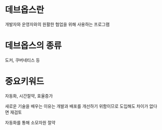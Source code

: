 # 데브옵스란

개발자와 운영자와의 원활한 협업을 위해 사용하는 프로그램

# 데브옵스의 종류

도커, 쿠버네티스 등

# 중요키워드

자동화, 시간절약, 효율증가

새로운 기술을 배우는 이유는 개발과 배포를 개선하기 위함이므로 도입해도 차이가 없다면 재검토

자동화를 통해 소모자원 절약